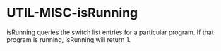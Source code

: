UTIL-MISC-isRunning
===================

isRunning queries the switch list entries for a particular program.  If that program is running, isRunning will return 1.
